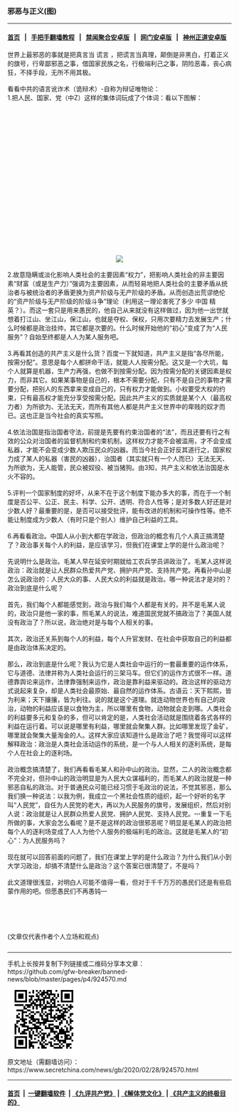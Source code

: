 ### 邪恶与正义(图)
------------------------

#### [首页](https://github.com/gfw-breaker/banned-news/blob/master/README.md) &nbsp;&nbsp;|&nbsp;&nbsp; [手把手翻墙教程](https://github.com/gfw-breaker/guides/wiki) &nbsp;&nbsp;|&nbsp;&nbsp; [禁闻聚合安卓版](https://github.com/gfw-breaker/bn-android) &nbsp;&nbsp;|&nbsp;&nbsp; [网门安卓版](https://github.com/oGate2/oGate) &nbsp;&nbsp;|&nbsp;&nbsp; [神州正道安卓版](https://github.com/SzzdOgate/update) 



<div class="article_right" style="fone-color:#000">
 <p>
  世界上最邪恶的事就是把真言当
  <span href="https://www.secretchina.com/news/gb/tag/谎言" target="_blank">
   谎言
  </span>
  ，把谎言当真理，颠倒是非黑白，打着正义的旗号，行卑鄙邪恶之事，借国家民族之名，行极端利己之事，阴险恶毒，丧心病狂，不择手段，无所不用其极。
  <br>
   <br>
    看看中共的语言讹诈术（诡辩术）-自称为辩证唯物论：
    <br>
     1.把人民、国家、党（中Z）这样的集体词玩成了个体词：看以下图解：
     <span id="hideid" name="hideid" style="color:red;display:none;">
      <span href="https://www.secretchina.com">
      </span>
     </span>
    </br>
   </br>
  </br>
 </p>
 <div id="txt-mid1-t21-2017">
  <ins class="adsbygoogle" data-ad-client="ca-pub-1276641434651360" data-ad-slot="2451032099" style="display:inline-block;width:336px;height:280px">
  </ins>
  <div id="SC-22xxx">
  </div>
 </div>
 <p style="text-align:center">
  <img src="//img3.secretchina.com/pic/2020/2-28/p2636811a432215671-ss.jpg"/>
  <span id="hideid" name="hideid" style="color:red;display:none;">
   <span href="https://www.secretchina.com">
   </span>
  </span>
 </p>
 <p>
  2.故意隐瞒或淡化影响人类社会的主要因素“权力”，把影响人类社会的非主要因素“财富（或是生产力）”强调为主要因素，从而轻易地把人类社会的主要矛盾从统治者与被统治者的矛盾更换为资产阶级与无产阶级的矛盾。从而创造出荒谬绝伦的“资产阶级与无产阶级的阶级斗争”理论（利用这一理论害死了多少
  <span href="https://www.secretchina.com" target="_blank">
   中国
  </span>
  精英？）。而这一套只是用来愚民的，他自己从来就没有这样做过，因为他一出世就想着打江山、坐江山，保江山，也就是夺权、保权，只用次要精力去发展生产；什么时候都是政治挂帅，其它都是次要的。什么时候开始他的“初心”变成了为“人民服务”？自始至终都是人人为某人服务吧。
  <br>
   <br>
    3.再看其创造的共产主义是什么货？百度一下就知道，共产主义是指“各尽所能，按需分配”。意思是每个人都拼命干活，就能人人按需分配。这又是一个大坑，每个人就算是机器，生产力再强，也做不到按需分配。因为按需分配的关键因素是权力，而非其它。如果某事物是自己的，根本不需要分配，只有不是自己的事物才需要分配，把别人的东西拿来变成自己的，只有权力才能做到。小权要受大权的约束，只有最高权才能充分享受按需分配。因此共产主义的实质就是某个人（最高权力者）为所欲为、无法无天，而所有其他人都是共产主义世界中的卑贱的奴才而已。这也正是当今社会的真实写照。
    <br>
     <br>
      4.依法治国是指治国者守法，前提是先要有约束治国者的“法”，而且还要有行之有效的公众对治国者的监督机制和约束机制，这样权力才能不会被滥用，才不会变成私器，才能不会变成少数人欺压民众的凶器。而当今社会正好反其道行之，国家权力成了某人的私器（害民的凶器），治国者（其实就只有一个人而已）无法无天、为所欲为，无人能管，民众被奴役、被当猪狗。由3知，共产主义和依法治国是水火不容的。
      <br/>
      <br/>
      5.评判一个国家制度的好坏，从来不在于这个制度下能办多大的事，而在于一个制度是否公平、公正、民主、科学、公开、透明、符合人性等；是对多数人好还是对少数人好？最重要的是，是否可以接受批评，能有改进的机制和可操作性等。绝不能让制度成为少数人（有时只是个别人）维护自己利益的工具。
      <br/>
      <br/>
      6.再看看政治。中国人从小到大都在学政治，但政治的概念有几个人真正搞清楚了？政治事关每个人的利益，是应该学习，但我们在课堂上学的是什么政治呢？
      <br/>
      <br/>
      先说明什么是政治。毛某人早在延安时期就给工农兵学员讲政治了。毛某人这样说政治：政治就是让人民群众热爱共产党、拥护共产党、支持共产党。再看孙中山是怎么说政治的：人民大众的事、人民大众的利益就是政治。哪一种说法才是对的？政治到底是什么呢？
      <br/>
      <br/>
      首先，我们每个人都能感觉到，政治与我们每个人都是有关的，并不是毛某人说的，政治只是他一家的事，照毛某人的说法，难道国民党就不搞政治了？美国人就没有政治了？所以说，政治绝对是与每个人相关的事。
      <br/>
      <br/>
      其次，政治还关系到每个人的利益，每个人升官发财、在社会中获取自己的利益都是由政治体系决定的。
      <br/>
      <br/>
      那么，政治到底是什么呢？我认为它是人类社会中运行的一套最重要的运作体系，它与道德、法律并称为人类社会运行的三架马车。但它们的运作方式很不一样。道德靠舆论来运作，法律靠强制来运作，政治是靠利益来驱动的。政治这样的驱动方式说起来复杂，却是人类社会最原始、最自然的运作体系。古语云：天下熙熙，皆为利来；天下攘攘，皆为利往。说的就是这个道理。就连动物世界也有自己的政治，动物的利益应该是以食物为主，所以哪里有食物，动物就会走到哪。人类社会的利益要多元和复杂的多，但可以肯定的是，人类社会活动就是围绕着各式各样的利益在运行着。可以说是哪里有利益，哪里就会聚集人群。比如哪里发现了金矿，哪里就会聚集大量淘金的人。这样大家应该知道什么是政治了吧？我觉得可以这样解释政治：政治是人类社会活动运作的系统，是一个与人人相关的逐利系统，是每个人在社会上的逐利场。
      <br/>
      <br/>
      政治概念搞清楚了，我们再看看毛某人和孙中山的政治。显然，二人的政治概念都不完全对，但孙中山的政治明显是为人民大众谋福利的，而毛某人的政治就是一种邪恶自私的政治。对于普通民众可能已经习惯于毛政治的说法，不觉其邪恶，那么我们换一种说法：以我为例，我成立一个黑社会性质的组织，起一个好听的名字叫“人民党”，自任为人民党的老大，再以为人民服务的旗号，发展组织，然后对别人说：政治就是让人民群众热爱人民党、拥护人民党、支持人民党。┅重复一下毛所做的事，大家会怎么看呢？是不是这样的政治很邪恶呢？明显是毛某人的政治把每个人的逐利场变成了人人为他个人服务的极端利毛的政治。这就是毛某人的“初心”：为人民服务吗？
      <br/>
      <br/>
      现在就可以回答前面的问题了，我们在课堂上学的是什么政治？为什么我们从小到大学习政治，却搞不清楚什么是政治？这个答案已很清楚了，不是吗？
      <br/>
      <br/>
      此文道理很浅显，对明白人可能不值得一看，但对于千千万万的愚民们还是有些启蒙作用的吧。但愿愚民们不再愚钝┅
      <br/>
     </br>
    </br>
   </br>
  </br>
 </p>
 (文章仅代表作者个人立场和观点)
 <center>
  <div>
   <div id="txt-mid2-t22-2017" style="display: block;  max-height: 351px;  overflow: hidden;">
    <div id="SC-21xxx">
    </div>
    <ins class="adsbygoogle" data-ad-client="ca-pub-1276641434651360" data-ad-format="auto" data-ad-slot="4301710469" data-full-width-responsive="true" style="display:block">
    </ins>
   </div>
  </div>
 </center>
 <div style="padding-top:12px;">
 </div>
</div>

<hr/>
手机上长按并复制下列链接或二维码分享本文章：<br/>
https://github.com/gfw-breaker/banned-news/blob/master/pages/p4/924570.md <br/>
<a href='https://github.com/gfw-breaker/banned-news/blob/master/pages/p4/924570.md'><img src='https://github.com/gfw-breaker/banned-news/blob/master/pages/p4/924570.md.png'/></a> <br/>
原文地址（需翻墙访问）：https://www.secretchina.com/news/gb/2020/02/28/924570.html


------------------------
#### [首页](https://github.com/gfw-breaker/banned-news/blob/master/README.md) &nbsp;|&nbsp; [一键翻墙软件](https://github.com/gfw-breaker/nogfw/blob/master/README.md) &nbsp;| [《九评共产党》](https://github.com/gfw-breaker/9ping.md/blob/master/README.md#九评之一评共产党是什么) | [《解体党文化》](https://github.com/gfw-breaker/jtdwh.md/blob/master/README.md) | [《共产主义的终极目的》](https://github.com/gfw-breaker/gczydzjmd.md/blob/master/README.md)


<img src='http://gfw-breaker.win/banned-news/pages/p4/924570.md' width='0px' height='0px'/>